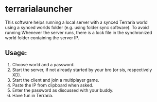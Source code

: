 # terrarialauncher
This software helps running a local server with a synced Terraria world using a synced worlds folder (e.g. using folder sync software).
To avoid running Whenever the server runs, there is a lock file in the synchronized world folder containing the server IP.

## Usage:
1. Choose world and a password. 
2. Start the server, if not already started by your bro (or sis, respectively XD).
3. Start the client and join a multiplayer game.
4. Paste the IP from clipboard when asked.
5. Enter the password as discussed with your buddy.
6. Have fun in Terraria.
